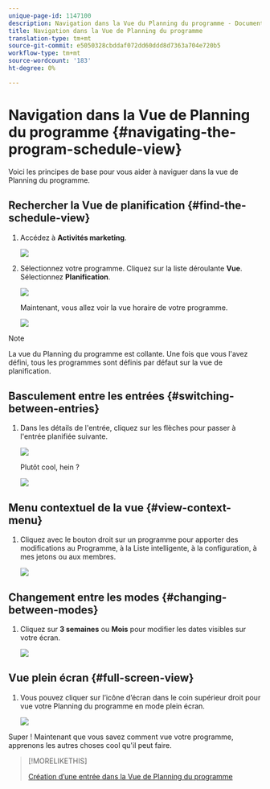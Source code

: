 ```yaml
---
unique-page-id: 1147100
description: Navigation dans la Vue du Planning du programme - Documentation du marketing - Documentation du produit
title: Navigation dans la Vue de Planning du programme
translation-type: tm+mt
source-git-commit: e5050328cbddaf072dd60ddd8d7363a704e720b5
workflow-type: tm+mt
source-wordcount: '183'
ht-degree: 0%

---
```



# Navigation dans la Vue de Planning du programme {#navigating-the-program-schedule-view}

Voici les principes de base pour vous aider à naviguer dans la vue de Planning du programme.

## Rechercher la Vue de planification {#find-the-schedule-view}

1. Accédez à **Activités marketing**.

   ![](assets/login-marketing-activities.png)

1. Sélectionnez votre programme. Cliquez sur la liste déroulante **Vue**. Sélectionnez **Planification**.

   ![](assets/image2014-9-17-11-3a38-3a3.png)

   Maintenant, vous allez voir la vue horaire de votre programme.

   ![](assets/image2014-9-17-11-3a38-3a14.png)

>[!NOTE]
>
>La vue du Planning du programme est collante. Une fois que vous l&#39;avez défini, tous les programmes sont définis par défaut sur la vue de planification.

## Basculement entre les entrées {#switching-between-entries}

1. Dans les détails de l&#39;entrée, cliquez sur les flèches pour passer à l&#39;entrée planifiée suivante.

   ![](assets/image2014-9-17-11-3a38-3a54.png)

   Plutôt cool, hein ?

   ![](assets/image2014-9-17-11-3a39-3a10.png)

## Menu contextuel de la vue {#view-context-menu}

1. Cliquez avec le bouton droit sur un programme pour apporter des modifications au Programme, à la Liste intelligente, à la configuration, à mes jetons ou aux membres.

   ![](assets/image2014-9-17-11-3a39-3a59.png)

## Changement entre les modes {#changing-between-modes}

1. Cliquez sur **3 semaines** ou **Mois** pour modifier les dates visibles sur votre écran.

   ![](assets/image2014-9-17-11-3a40-3a19.png)

## Vue plein écran {#full-screen-view}

1. Vous pouvez cliquer sur l’icône d’écran dans le coin supérieur droit pour vue votre Planning du programme en mode plein écran.

   ![](assets/image2014-9-17-11-3a40-3a45.png)

Super ! Maintenant que vous savez comment vue votre programme, apprenons les autres choses cool qu&#39;il peut faire.

>[!MORELIKETHIS]
>
>[Création d’une entrée dans la Vue de Planning du programme](/help/marketo/product-docs/core-marketo-concepts/programs/program-schedule-view/creating-an-entry-in-the-program-schedule-view.md)

